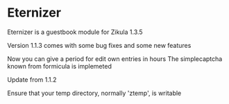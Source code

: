 Eternizer
=====

Eternizer is a guestbook module for Zikula 1.3.5

Version 1.1.3 comes with some bug fixes and some new features

Now you can give a period for edit own entries in hours
The simplecaptcha known from formicula is implemeted

Update from 1.1.2

Ensure that your temp directory, normally 'ztemp', is writable